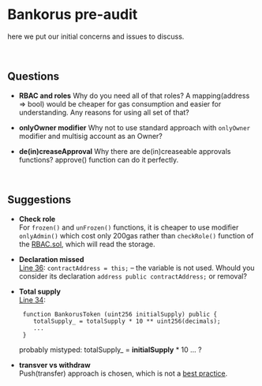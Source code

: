 # Bankorus pre-audit

here we put our initial concerns and issues to discuss.

<br>

## Questions

- **RBAC and roles**
	Why do you need all of that roles? A mapping(address => bool) would be cheaper for gas consumption and easier for understanding. Any reasons for using all set of that? 

- **onlyOwner modifier**
	Why not to use standard approach with `onlyOwner` modifier and multisig account as an Owner?

- **de(in)creaseApproval**
	Why there are de(in)creaseable approvals functions? approve() function can do it perfectly.

<br>

## Suggestions

- **Check role**<br>
	For `frozen()` and `unFrozen()` functions, it is cheaper to use modifier `onlyAdmin()` which cost only 200gas rather than `checkRole()` function of the [RBAC.sol](https://github.com/OpenZeppelin/zeppelin-solidity/blob/master/contracts/ownership/rbac/RBAC.sol), which will read the storage.
	
- **Declaration missed**<br>
	[Line 36](https://github.com/BlockchainLabsNZ/bankorus_pre/blob/7f403decb4f8ad1463f903b5e8c149d7d3ee5e62/contracts/bankorus.sol#L36): `contractAddress = this;` – the variable is not used. Whould you consider its declaration `address public contractAddress;` or removal?
		
- **Total supply**<br>
	[Line 34](https://github.com/BlockchainLabsNZ/bankorus_pre/blob/7f403decb4f8ad1463f903b5e8c149d7d3ee5e62/contracts/bankorus.sol#L34): 

	```	
	 function BankorusToken (uint256 initialSupply) public {
        totalSupply_ = totalSupply * 10 ** uint256(decimals);
        ...
     }
	```
	
	probably mistyped: totalSupply_ = <b>initialSupply</b> * 10 ... ?
	
- **transver vs withdraw**<br>Push(transfer) approach is chosen, which is not a [best practice](https://ethereum-contract-security-techniques-and-tips.readthedocs.io/en/latest/recommendations/#favor-pull-over-push-for-external-calls).  	
